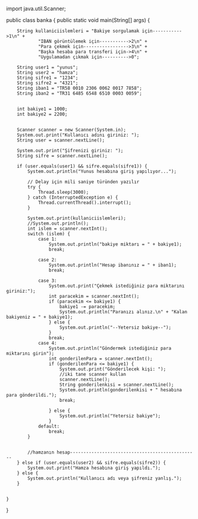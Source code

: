 import java.util.Scanner;

public class banka {
    public static void main(String[] args) {


        String kullaniciislemleri = "Bakiye sorgulamak için----------->1\n" +
                "IBAN görüntülemek için----------->2\n" +
                "Para çekmek için----------------->3\n" +
                "Başka hesaba para transferi için->4\n" +
                "Uygulamadan çıkmak için---------->0";

        String user1 = "yunus";
        String user2 = "hamza";
        String sifre1 = "1234";
        String sifre2 = "4321";
        String iban1 = "TR58 0010 2306 0062 0017 7858";
        String iban2 = "TR31 6485 6548 6510 0003 0059";


        int bakiye1 = 1000;
        int bakiye2 = 2200;


        Scanner scanner = new Scanner(System.in);
        System.out.print("Kullanıcı adını giriniz: ");
        String user = scanner.nextLine();

        System.out.print("Şifrenizi giriniz: ");
        String sifre = scanner.nextLine();

        if (user.equals(user1) && sifre.equals(sifre1)) {
            System.out.println("Yunus hesabına giriş yapılıyor...");

            // Delay için mili saniye türünden yazılır
            try {
                Thread.sleep(3000);
            } catch (InterruptedException e) {
                Thread.currentThread().interrupt();
            }

            System.out.print(kullaniciislemleri);
            //System.out.println();
            int islem = scanner.nextInt();
            switch (islem) {
                case 1:
                    System.out.println("bakiye miktarı = " + bakiye1);
                    break;

                case 2:
                    System.out.println("Hesap ibanınız = " + iban1);
                    break;

                case 3:
                    System.out.print("Çekmek istediğiniz para miktarını giriniz:");
                    int paracekim = scanner.nextInt();
                    if (paracekim <= bakiye1) {
                        bakiye1 -= paracekim;
                        System.out.println("Paranızı alınız.\n" + "Kalan bakiyeniz = " + bakiye1);
                    } else {
                        System.out.println("--Yetersiz bakiye--");
                    }
                    break;
                case 4:
                    System.out.println("Göndermek istediğiniz para miktarını girin");
                    int gonderilenPara = scanner.nextInt();
                    if (gonderilenPara <= bakiye1) {
                        System.out.print("Gönderilecek kişi: ");
                        //iki tane scanner kullan
                        scanner.nextLine();
                        String gonderilenkisi = scanner.nextLine();
                        System.out.println(gonderilenkisi + " hesabına para gönderildi.");
                        break;

                    } else {
                        System.out.println("Yetersiz bakiye");
                    }
                default:
                    break;
            }


            //hamzanın hesap------------------------------------------------
        } else if (user.equals(user2) && sifre.equals(sifre2)) {
            System.out.print("Hamza hesabına giriş yapıldı.");
        } else {
            System.out.println("Kullanıcı adı veya şifreniz yanlış.");
        }


    }
}
